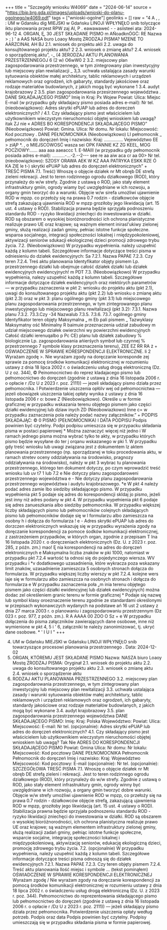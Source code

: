 +++
title = "Szczegóły wniosku W4069"
date = "2024-06-14"
source = "https://bip.brg.gda.pl/images/uploads/wnioski-do-planu-ogolnego/w4069.pdf"
tags = ["wnioski-ogolne"]
geolinks = []
raw = "4 A , , : UM w Gdansku dig MIEJSKI w Gdańsku LINOJI WPŁYNĘŁO  snib tolyczące iktu planowania przest RPW zaj AI, P . eawawaweć - - asiisteei  ata: 2024-96-12 4. ORGAN, Ę, 30 JEST SKŁADANE PISMO m AŃoadknÓGĆ: RE Nazwa > ; ) ' a AAS NASA  buro Loaoy Mostq ZRODZAJ PISMA?  MZENE TO AARZCINAŁ AH BJ 2.1. wniosek do projektu akli 2.2. uwaga do konsujltówanegó projektu aktu? 2 2.3. wniosek o zmianę aktu?  2.4. wniosek o sporządzenię.aktu”, -_ (4 3ERODZAJ AKTU PLANOWANIA PRZESTRZENNEGOJ 6 (2 w) O6wW0 2 3.2. miejscowy plan zagospodarowania przestrzennego, w tym zintegrowany plan inwestycyjny lub miejscowy plan rewiializacji _ 3,3. uchwała ustalająca zasady  warunki sytuowania obiektów małej architektury, tablic reklamowych i urządzeń reklamowych oraz ogrodzeń, ich gabaryty, standardy jakościowe oraz rodzaje materiałów budowlanych, z jakich mogą być wykonane 1 3.4. audyt krajobrazowy 2 3.5. plan zagospodarowania przesirzennego województwa . DANE SKŁADAJĄCEGO PISMO” Imię in Kraj: Px Wojew Powiat: Ulica: Miejsc E-mail (w przypadku gdy składajacy pismo posiada adres e-mail): Nr tel. (nieobowiązkowo): Adres skrytki ePUAP lub adres do doreczeń elektronicznych? / 4.1. Czy składający pismo jest właścicielem lub użytkownikiem wieczystym nieruchomości objętej wnioskiem lub uwagą? itak ZJ nie « ADRES BO KORESPONDENCJI SKŁADAJĄCEGO PISMO”  (Nieobowiązkowo) Powiat: Gmina. Ulica: Nr domu. Nr lokalu: Miejscowość: Kod pocztowy . DANE PEŁNOMOCNIKA (Nieobowiązkowo) LI pełnomocnik _ pełnomocnik do doręczeń Imię i nazwisko: Kraj: ............... Vejewództwo EE >  ziĄP *. ,  o MIEJSCOWOSĆ wasza sei OPK FANNIE KZ ZG KEEL, MOG POCZIOWY:...... aaa aaa aaeaccc 1. E-MAIII (w przypadku gdy pełnomocnik posiada adres e-mail): ..........-...-2.--2--- see re aa aiw aca cr aa 00> Nr tel. (nieobowiązkowo): SZOSY ORAWA AEK W KZ AAA PATRYKA ESKK RZE Ó KA ZIE le t-) skrytki ePUAP lub adres do doręczeń elektronicznych” + TREŚĆ PISMA 7.1. Treść) Wnoszę o objęcie działek nr Mt obręb DE strefą zieleni  rekreacji. Jest to teren rodzinnego ogrodu działkowego (ROD), który przynależy do w/w strefy. Zgodnie z ustawą o ROD, jako stały element infrastruktury gmiin, ogrody wiamy być uwzględniane w ich rozwoju, a organy gmin tworzyć do a warunki. Objęcie w/w sirefa umożliwi ujawnienie ROD w mpzp. co przełoży się na prawa 0.7 rodzin - działkowców objęcie strefą zakazującą ujawnienia ROD w mpzp groziłoby jego likwidacją (art. 15 ust. 4 ustawy o ROD). Stabilizacja prawna będzie sprzyjała podnoszeniu standardu ROD - ryzyko likwidacji zniechęci do inwestowania w działki. ROD są obszarem o wysokiej bioróżnorodności ich ochrona planistyczne realizuje prawo UE oraz krajowe; są ważnym element inirasl'ukiwy zielonej gminy, służą realizacji zadań gminy, pełniac istotne funkcje społeczne. wsparoa socjalnego, integracji społeczności lokalnej i rniędzypokoleniowej, aktywizacji seniorów sdukacji ekologicznej dzieci promocji zdrowego trybu życia. 7.2. (Nieobowiązkowo) W przypadku wypełnienia. należy uzupełnić każdą z kolumn tabeli. Szczegółowe informacje dotyczące treści pisma w odniesieniu do działek ewidencyjnych: Sa 7.2.1. Nazwa PAPAE 7.2.3. Czy teren 7.2.4. Treś aktu planowania Identyfikator objęty pismem Lp.  przestrzennego działki lub obejmuje całość działek działki lub działek   ewidencyjnych ewidencyjnych!  m PDT 7.3. (Nieobowiązkowo) W przypadku wypełnienia, nalezy uzupełnić każdą z kolumn tabeli. Szczegółowe informacje dotyczące działek ewidencyjnych oraz niektórych parametrów — w przypadku zaznaczenia w pkt 2: wniosku do projektu aktu (pkt 2.1), uwagi do konsultowanego projektu aktu (pkt 2.2) lub wniosku o zmianę aktu (pkt 2.3) oraz w pkt 3: planu ogólnego gminy (pkt 3.1) lub miejscowego planu zagospodarowania przestrzennego, w tym zintegrowanego planu inwestycyjnego lub miejscowego planu rewitalizacji (pkt 3.2): 7.3.1. Nazwa planu 7.3.2. 73.3.Czy -34 Nazwalub  7.3.5. 7.3.6. 73.7. ogólnego gminy Identyfikator teren objęty  Maksymalna „ m Eb  pali  pismem _  Tazwyklasy Maksymatny ość  Minimalny R  baimuie przeznaczenia udział zabudowy m  udział miejscowego działek  owierzchni wy  powierzchni ewidencyjnych  Całość działki   ierenuqalbo  p  Pc CE)  planu lub działek   zabudowy % biologicznie Lp.  zagospodarowania  ańierśych  symboł lub  czynnej % przestrzennego 7  symbole klasy   przeznaczenia     terenu),  ZEE EZ RR RA  ż    + OŚWIADCZENIE W SPRAWIE KORESPONDENCJI  ELEKTRONICZNE. li 2 Wyrażam zgodę >. Nie wyrażam zgody na doręczanie koresponde zej sprawie za pomocę środków komunikacji elektronicznej w rozumieniu ustawy z dnia 18 lipca 2002 r. o świadczeniu usług drogą elektroniczną (Dz. U z oz. 344), ©  Peinomocnictwo do reprez kladajacego pismo lub pełnomocnictwo do doręczeń (zgodnie z ustawą z dnia 16 listopada 2006 r. o opłacie r /Dz U z 2023 r. poz. 2111)) — jezeli składający pismo działa przez pełnomocnika. I Potwierdzenie uiszczenia opłólv wej od pełnomocnictwa — jezeli obowiązek uiszczenia takiej opłaty wynika z ustawy z dnia 16 listopada 2006 r o: bowe Z  (Nieobowiązkowo). Określe u w formie graficznej w przypadku wskazania terenu objętego pismem jako części działki ewidencyjnej lub dziaw inych ZD (Nieobowiazkowo) Inne c= w przypadku zaznaczenia pola należy podać nazwy załączników.” + PODPIS SKŁADAJĄC: © 0 PISMO (PEŁNOMOCNIKA) I DATA PODPISU  Podpis powinien być czytelny. Podpi podpisu umieszcza się w przypacku składania pisma w postaci  papierowej      * Można zaznaczyć więcej niż jedno i W ramach jednego pisma można wybrać tylko te akty, w przypadku  których pismo będzie wysyłane do ter j orqanu wskazanego w pki 1. W przypadku gdy treść wniosku lub   uwagi związana jest z dokumentem  lz aktem planowania przestrzennego (np. sporządzanej w toku   procedowania aktu, w ramach stretev  oceny oddziaływania na środowisko, pragnozy oddziaływania na   środowisko), należy w pkt 3 wybrac tu planowania przestrzennego, którego ten dokument dotyczy, po  czym wprowadzić treść wniosku lub uv t7 1 lub 7.2 e Nie dotyczy planu zagospodaroweni przestrzennego województwa  e - Nie dotyczy planu zagospodarowania przestrzennego województwa i audytu krajobrazowego. *e W pkt 4 należy podać adres zamie Ibo siedziby składającego pismo. W przypadku wypełnienia pkt 5 podaje się adres do korespondencji skldaj jo pismo, jeżeli jest inny niż adres podany w pkt 4. W przypadku wypełnienia pkt 6 podaje się adres zanueszkania albo siedziby pełnomocnika. W przypadku większej liczby składających pismo lub pełnomocników colejnych składających pismo lub pełnomocników dodaje się w l formularzu albo zamieszcza na osobny h i dołącza do formularza ! e - Adres skrytki ePUAP lub adres do dorzczen elektronicznych wskazuję się w przypadku wyrażenia zgody na doręczanie korespondencji za pomoce śodków komunikacji elektronicznej, z zastrzeżeniem przypadków, w których organ, zgodnie z przepisam T Ina 16 listopada 2020 r. o doręczeniach elektronicznych (Dz. U. z 2023 r. poz. 285, z późn. zm.) mao! Ę nia korespondencji na adres do doręczeń elektronicznych e Maksymalna liczba znaków w pki 1000, natomiast w przypadku pkt 7.2.4 wartość ta odnosi się do pojedynczego wiersza. WV przypadku i *v dodatkowego uzasadnienia, które wykracza poza wskazany limit  znaków, uzasadnienie zamieszcza 5 osobnych stronach  dołącza do formularza. W przypadku większej  liczby wierszy w pkt 7.2.4. kolejne wers iaje się w formularzu albo zamieszcza na osobnych stronach i  dołącza do formularza  e W przypadku zaznaczenia poła „m inia terenu objętego pismem jako części działki ewidencyjnej lub  działek ewidencyjnych) można dodac zel określeniem granic terenu w formie graficznej  * Podaje się nazwę lub symbol klasy oroeznaczenie terenu zgodnie ze standardami określonymi w przepisach  wykonawczych wydanych na podstawe ań 16 ust 2 ustawy z dnia 27 marca 2003 r. o planowaniu i  zagospodarowaniu przestrzennym (Dz 023 r. poz. 977, z późn. zm.).   R A AAAA 00 ZOO O Sz +  e W przypadku dołączenia do pisma załączników zawierających dane osobowe, inne niż wymienione w pkt 4, 5 i ' 6, załączniki te należy zanonimizować, tj. ukryć dane osobowe. *  ' I U I "
+++

4. UM w Gdańsku
MIEJSKI w Gdańsku LINOJI
WPŁYNĘŁO
snib towarzyszące procesowi planowania przestrzennego
. Data: 2024-12-02
4. ORGAN, KTÓREMU JEST SKŁADANE PISMO
Nazwa:
NASZA biuro Loaoy Mostq
ZRODZAJ PISMA: Oryginał
2.1. wniosek do projektu aktu
2.2. uwaga do konsultowanego projektu aktu
2.3. wniosek o zmianę aktu
2.4. wniosek o sporządzenie aktu
3. RODZAJ AKTU PLANOWANIA PRZESTRZENNEGO
3.2. miejscowy plan zagospodarowania przestrzennego, w tym zintegrowany plan inwestycyjny lub miejscowy plan rewitalizacji
3.3. uchwała ustalająca zasady i warunki sytuowania obiektów małej architektury, tablic reklamowych i urządzeń reklamowych oraz ogrodzeń, ich gabaryty, standardy jakościowe oraz rodzaje materiałów budowlanych, z jakich mogą być wykonane
3.4. audyt krajobrazowy
3.5. plan zagospodarowania przestrzennego województwa
DANE SKŁADAJĄCEGO PISMO:
Imię:
Kraj: Polska
Województwo:
Powiat:
Ulica:
Miejscowość:
E-mail:
Nr tel. (opcjonalnie):
Adres skrytki ePUAP lub adres do doręczeń elektronicznych?
4.1. Czy składający pismo jest właścicielem lub użytkownikiem wieczystym nieruchomości objętej wnioskiem lub uwagą?
Tak Nie
ADRES DO KORESPONDENCJI SKŁADAJĄCEGO PISMO
Powiat: Gmina
Ulica: Nr domu: Nr lokalu:
Miejscowość: Kod pocztowy
DANE PEŁNOMOCNIKA
Pełnomocnik Pełnomocnik do doręczeń
Imię i nazwisko:
Kraj: Województwo
Miejscowość:
Kod pocztowy:
E-mail (opcjonalnie):
Nr tel. (opcjonalnie):
SZCZEGÓŁOWA TREŚĆ PISMA
7.1. Wnoszę o objęcie działek nr Mt obręb DE strefą zieleni i rekreacji. Jest to teren rodzinnego ogrodu działkowego (ROD), który przynależy do w/w strefy. Zgodnie z ustawą o ROD, jako stały element infrastruktury gmin, ogrody winny być uwzględniane w ich rozwoju, a organy gmin tworzyć dobre warunki. Objęcie w/w strefy umożliwi ujawnienie ROD w mpzp, co przełoży się na prawa 0.7 rodzin - działkowców objęcie strefą, zakazującą ujawnienia ROD w mpzp, groziłoby jego likwidacją (art. 15 ust. 4 ustawy o ROD). Stabilizacja prawna będzie sprzyjała podnoszeniu standardu ROD - ryzyko likwidacji zniechęci do inwestowania w działki. ROD są obszarem o wysokiej bioróżnorodności, ich ochrona planistyczna realizuje prawo UE oraz krajowe; są ważnym elementem infrastruktury zielonej gminy, służą realizacji zadań gminy, pełniąc istotne funkcje społeczne, wsparcie socjalne, integrację społeczności lokalnej i międzypokoleniową, aktywizację seniorów, edukację ekologiczną dzieci, promocję zdrowego trybu życia.
7.2. (opcjonalnie) W przypadku wypełnienia, należy uzupełnić każdą z kolumn tabeli.
Szczegółowe informacje dotyczące treści pisma odnoszą się do działek ewidencyjnych
7.2.1. Nazwa PAPAE
7.2.3. Czy teren objęty pismem
7.2.4. Treść aktu planowania
Ilość miejsc i symbole
... (tekst pominąłem)
OŚWIADCZENIE W SPRAWIE KORESPONDENCJI ELEKTRONICZNEJ
Wyrażam zgodę / Nie wyrażam zgody
na doręczanie korespondencji za pomocą środków komunikacji elektronicznej w rozumieniu ustawy z dnia 18 lipca 2002 r. o świadczeniu usług drogą elektroniczną (Dz. U. z 2023 r. poz. 344).
Pełnomocnictwo do reprezentowania składającego pismo lub pełnomocnictwo do doręczeń (zgodnie z ustawą z dnia 16 listopada 2006 r. o opłacie r /Dz U z 2023 r. poz. 2111)) — jeżeli składający pismo działa przez pełnomocnika.
Potwierdzenie uiszczenia opłaty według potrzeb.
Podpis oraz data
Podpis powinien być czytelny. Podpisy umieszczają się w przypadku składania pisma w formie papierowej.


